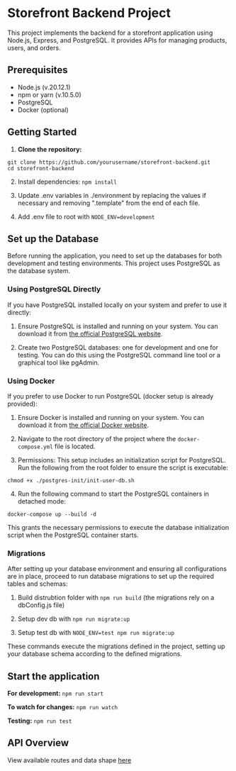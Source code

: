 # Storefront Backend Project

This project implements the backend for a storefront application using Node.js, Express, and PostgreSQL. It provides APIs for managing products, users, and orders.

## Prerequisites

- Node.js (v.20.12.1)
- npm or yarn (v.10.5.0)
- PostgreSQL
- Docker (optional)

## Getting Started

1. **Clone the repository:**

```
git clone https://github.com/yourusername/storefront-backend.git
cd storefront-backend
```

2. Install dependencies: `npm install`

3. Update .env variables in ./environment by replacing the values if necessary and removing ".template" from the end of each file.

4. Add .env file to root with `NODE_ENV=development`

## Set up the Database

Before running the application, you need to set up the databases for both development and testing environments. This project uses PostgreSQL as the database system.

### Using PostgreSQL Directly

If you have PostgreSQL installed locally on your system and prefer to use it directly:

1. Ensure PostgreSQL is installed and running on your system. You can download it from [the official PostgreSQL website](https://www.postgresql.org/download/).

2. Create two PostgreSQL databases: one for development and one for testing. You can do this using the PostgreSQL command line tool or a graphical tool like pgAdmin.

### Using Docker

If you prefer to use Docker to run PostgreSQL (docker setup is already provided):

1. Ensure Docker is installed and running on your system. You can download it from [the official Docker website](https://www.docker.com/products/docker-desktop).

2. Navigate to the root directory of the project where the `docker-compose.yml` file is located.

3. Permissions: This setup includes an initialization script for PostgreSQL. Run the following from the root folder to ensure the script is executable:

```
chmod +x ./postgres-init/init-user-db.sh
```

4. Run the following command to start the PostgreSQL containers in detached mode:

```
docker-compose up --build -d
```

This grants the necessary permissions to execute the database initialization script when the PostgreSQL container starts.

### Migrations

After setting up your database environment and ensuring all configurations are in place, proceed to run database migrations to set up the required tables and schemas:

1. Build distrubtion folder with `npm run build` (the migrations rely on a dbConfig.js file)

2. Setup dev db with `npm run migrate:up`

3. Setup test db with `NODE_ENV=test npm run migrate:up`

These commands execute the migrations defined in the project, setting up your database schema according to the defined migrations.

## Start the application

**For development:**
`npm run start`

**To watch for changes:**
`npm run watch`

**Testing:**
`npm run test`

## API Overview
View available routes and data shape [here](API_REQUIREMENTS)